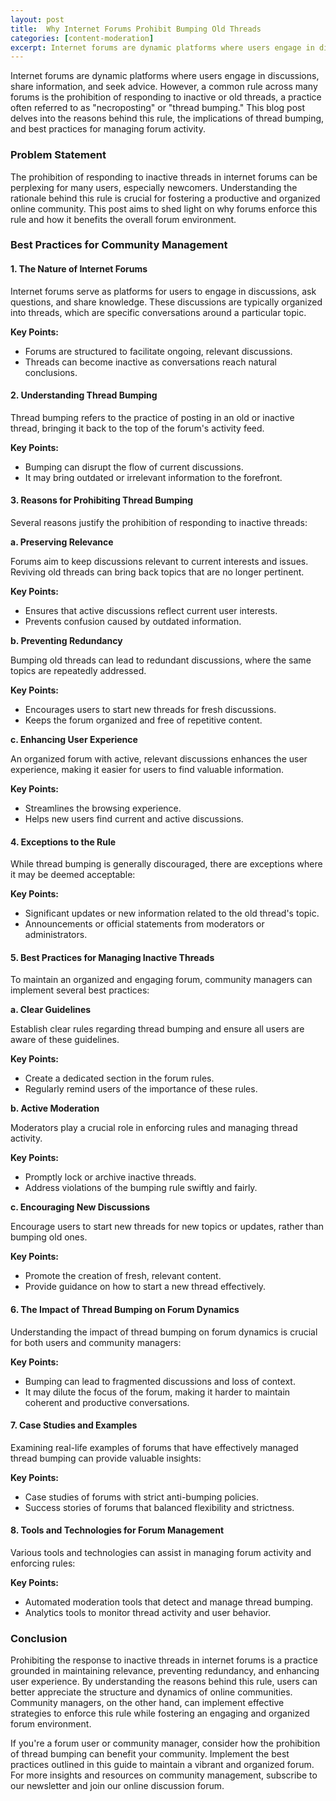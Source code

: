 ```yaml
---
layout: post
title:  Why Internet Forums Prohibit Bumping Old Threads
categories: [content-moderation]
excerpt: Internet forums are dynamic platforms where users engage in discussions, share information, and seek advice. However, a common rule across many forums is the prohibition of responding to inactive or old threads, a practice often referred to as "necroposting" or "thread bumping." This blog post delves into the reasons behind this rule, the implications of thread bumping, and best practices for managing forum activity.
---
```


Internet forums are dynamic platforms where users engage in discussions, share information, and seek advice. However, a common rule across many forums is the prohibition of responding to inactive or old threads, a practice often referred to as "necroposting" or "thread bumping." This blog post delves into the reasons behind this rule, the implications of thread bumping, and best practices for managing forum activity. 

### Problem Statement

The prohibition of responding to inactive threads in internet forums can be perplexing for many users, especially newcomers. Understanding the rationale behind this rule is crucial for fostering a productive and organized online community. This post aims to shed light on why forums enforce this rule and how it benefits the overall forum environment.

### Best Practices for Community Management

#### 1. The Nature of Internet Forums

Internet forums serve as platforms for users to engage in discussions, ask questions, and share knowledge. These discussions are typically organized into threads, which are specific conversations around a particular topic.

**Key Points:**
- Forums are structured to facilitate ongoing, relevant discussions.
- Threads can become inactive as conversations reach natural conclusions.

#### 2. Understanding Thread Bumping

Thread bumping refers to the practice of posting in an old or inactive thread, bringing it back to the top of the forum's activity feed.

**Key Points:**
- Bumping can disrupt the flow of current discussions.
- It may bring outdated or irrelevant information to the forefront.

#### 3. Reasons for Prohibiting Thread Bumping

Several reasons justify the prohibition of responding to inactive threads:

**a. Preserving Relevance**

Forums aim to keep discussions relevant to current interests and issues. Reviving old threads can bring back topics that are no longer pertinent.

**Key Points:**
- Ensures that active discussions reflect current user interests.
- Prevents confusion caused by outdated information.

**b. Preventing Redundancy**

Bumping old threads can lead to redundant discussions, where the same topics are repeatedly addressed.

**Key Points:**
- Encourages users to start new threads for fresh discussions.
- Keeps the forum organized and free of repetitive content.

**c. Enhancing User Experience**

An organized forum with active, relevant discussions enhances the user experience, making it easier for users to find valuable information.

**Key Points:**
- Streamlines the browsing experience.
- Helps new users find current and active discussions.

#### 4. Exceptions to the Rule

While thread bumping is generally discouraged, there are exceptions where it may be deemed acceptable:

**Key Points:**
- Significant updates or new information related to the old thread's topic.
- Announcements or official statements from moderators or administrators.

#### 5. Best Practices for Managing Inactive Threads

To maintain an organized and engaging forum, community managers can implement several best practices:

**a. Clear Guidelines**

Establish clear rules regarding thread bumping and ensure all users are aware of these guidelines.

**Key Points:**
- Create a dedicated section in the forum rules.
- Regularly remind users of the importance of these rules.

**b. Active Moderation**

Moderators play a crucial role in enforcing rules and managing thread activity.

**Key Points:**
- Promptly lock or archive inactive threads.
- Address violations of the bumping rule swiftly and fairly.

**c. Encouraging New Discussions**

Encourage users to start new threads for new topics or updates, rather than bumping old ones.

**Key Points:**
- Promote the creation of fresh, relevant content.
- Provide guidance on how to start a new thread effectively.

#### 6. The Impact of Thread Bumping on Forum Dynamics

Understanding the impact of thread bumping on forum dynamics is crucial for both users and community managers:

**Key Points:**
- Bumping can lead to fragmented discussions and loss of context.
- It may dilute the focus of the forum, making it harder to maintain coherent and productive conversations.

#### 7. Case Studies and Examples

Examining real-life examples of forums that have effectively managed thread bumping can provide valuable insights:

**Key Points:**
- Case studies of forums with strict anti-bumping policies.
- Success stories of forums that balanced flexibility and strictness.

#### 8. Tools and Technologies for Forum Management

Various tools and technologies can assist in managing forum activity and enforcing rules:

**Key Points:**
- Automated moderation tools that detect and manage thread bumping.
- Analytics tools to monitor thread activity and user behavior.

### Conclusion

Prohibiting the response to inactive threads in internet forums is a practice grounded in maintaining relevance, preventing redundancy, and enhancing user experience. By understanding the reasons behind this rule, users can better appreciate the structure and dynamics of online communities. Community managers, on the other hand, can implement effective strategies to enforce this rule while fostering an engaging and organized forum environment.

If you're a forum user or community manager, consider how the prohibition of thread bumping can benefit your community. Implement the best practices outlined in this guide to maintain a vibrant and organized forum. For more insights and resources on community management, subscribe to our newsletter and join our online discussion forum.

